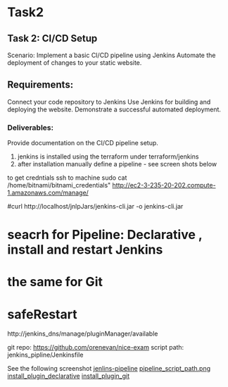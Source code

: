 # Task2

## Task 2: CI/CD Setup

Scenario:
Implement a basic CI/CD pipeline using Jenkins
Automate the deployment of changes to your static website.

## Requirements:

Connect your code repository to Jenkins
Use Jenkins for building and deploying the website.
Demonstrate a successful automated deployment.

### Deliverables:
Provide documentation on the CI/CD pipeline setup.

1. jenkins is installed using the terraform under terraform/jenkins 
2. after installation manually define a pipeline - see screen shots below 

to get credntials ssh to machine sudo cat /home/bitnami/bitnami_credentials"
http://ec2-3-235-20-202.compute-1.amazonaws.com/manage/

#curl http://localhost/jnlpJars/jenkins-cli.jar  -o jenkins-cli.jar 
# seacrh for Pipeline: Declarative , install and restart Jenkins
# the same for Git 
# safeRestart 

http://jenkins_dns/manage/pluginManager/available

git repo: https://github.com/orenevan/nice-exam
script path:  jenkins_pipline/Jenkinsfile

See the following screenshot 
[jenlins-pipeline](screenshots/pipeline_configuration.png)
[pipeline_script_path.png](screenshots/script_path.png)
[install_plugin_declarative](screenshots/install_plugin_declarative.png) 
[install_plugin_git](screenshots/install_plugin_git.png)

